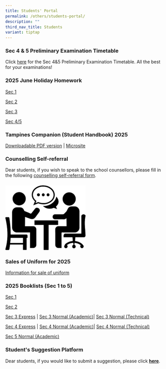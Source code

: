```yaml
---
title: Students' Portal
permalink: /others/students-portal/
description: ""
third_nav_title: Students
variant: tiptap
---
```

<h3>Sec 4 &amp; 5 Preliminary Examination Timetable</h3>
<p>Click <a href="/files/PRELIM_EXAM_TIMETABLE_2025_22_Jul_25.pdf" rel="noopener noreferrer nofollow" target="_blank">here</a> for
the Sec 4&amp;5 Preliminary Examination Timetable. All the best for your
examinations!</p>
<h3>2025 June Holiday Homework</h3>
<p><a href="https://docs.google.com/spreadsheets/d/1pU7Tn7R0jls5Vm3TRE_s-6V8DQmZ5Ek4MqUa1IbKJ0s/edit?gid=802052808#gid=802052808" rel="noopener noreferrer nofollow" target="_blank">Sec 1</a>
</p>
<p><a href="https://docs.google.com/spreadsheets/d/1liLfcEt6yEDKYCHsjBTaYV71gOYi9nhFGuhrdSXJgdQ/edit?gid=802052808#gid=802052808" rel="noopener noreferrer nofollow" target="_blank">Sec 2</a>
</p>
<p><a href="https://docs.google.com/spreadsheets/d/17Cdow4qZFDDoLfB4BsaDL00HgyIYFq8xsqGQZ-AFFpY/edit?gid=802052808#gid=802052808" rel="noopener noreferrer nofollow" target="_blank">Sec 3</a>
</p>
<p><a href="https://docs.google.com/spreadsheets/d/1Yleha9bkrl5rV_IgruNFvMOfQPLbYEehs04WAs5Lfo8/edit?gid=802052808#gid=802052808" rel="noopener nofollow" target="_blank">Sec 4/5</a>
</p>
<h3>Tampines Companion (Student Handbook) 2025</h3>
<p><a href="/files/Tampines_Companion_2025__29_Apr_.pdf" rel="noopener nofollow" target="_blank">Downloadable PDF version</a> |
<a href="https://sites.google.com/moe.edu.sg/tpsscompanion/home" rel="noopener noreferrer nofollow" target="_blank">Microsite</a>
</p>
<p></p>
<h3>Counselling Self-referral</h3>
<p>Dear students, if you wish to speak to the school counsellors, please
fill in the following <a href="https://go.gov.sg/tpss-counselling-request" rel="noopener nofollow" target="_blank">counselling self-referral form</a>.</p>
<h3></h3>
<p></p>
<div class="isomer-image-wrapper">
<img style="width: 50%;" height="auto" width="100%" alt="" src="/images/counselling.png">
</div>
<h3></h3>
<h3>Sales of Uniform for 2025</h3>
<p><a href="/files/Information_for_Sale_of_Uniforms_in_2024_for_2025_TPSS.pdf" rel="noopener noreferrer nofollow" target="_blank">Information for sale of uniform</a>
</p>
<h3>2025 Booklists (Sec 1 to 5)</h3>
<p><a href="/files/Booklist_2025_TPS__Final_Draft__S1.pdf" rel="noopener noreferrer nofollow" target="_blank">Sec 1</a>
</p>
<p><a href="/files/Booklist_2025_TPS__Final_Draft__S2.pdf" rel="noopener noreferrer nofollow" target="_blank">Sec 2</a>
</p>
<p><a href="/files/Booklist_2025_TPS__Final_Draft__S3E.pdf" rel="noopener noreferrer nofollow" target="_blank">Sec 3 Express</a> |
<a href="/files/Booklist_2025_TPS__Final_Draft__S3NA.pdf" rel="noopener noreferrer nofollow" target="_blank">Sec 3 Normal (Academic)</a>| <a href="/files/Booklist_2025_TPS__Final_Draft__S3NT.pdf" rel="noopener noreferrer nofollow" target="_blank">Sec 3 Normal (Technical)</a>
</p>
<p><a href="/files/Booklist_2025_TPS__Final_Draft__S4E.pdf" rel="noopener noreferrer nofollow" target="_blank">Sec 4 Express</a> |
<a href="/files/Booklist_2025_TPS__Final_Draft__S4NA.pdf" rel="noopener noreferrer nofollow" target="_blank">Sec 4 Normal (Academic)</a>| <a href="/files/Booklist_2025_TPS__Final_Draft__S4NT.pdf" rel="noopener noreferrer nofollow" target="_blank">Sec 4 Normal (Technical)</a>
</p>
<p><a href="/files/Booklist_2025_TPS__Final_Draft__S5NA.pdf" rel="noopener noreferrer nofollow" target="_blank">Sec 5 Normal (Academic)</a>
</p>
<h3>Student's Suggestion Platform</h3>
<p>Dear students, if you would like to submit a suggestion, please click&nbsp;<strong><a href="https://docs.google.com/forms/d/e/1FAIpQLSd0DVbapkQ1kSpGcwO3ws9aBsnvS2le1xz7iSTZ17LJTgWRJQ/viewform?usp=sf_link" rel="noopener noreferrer nofollow" target="_blank">here</a></strong>.</p>